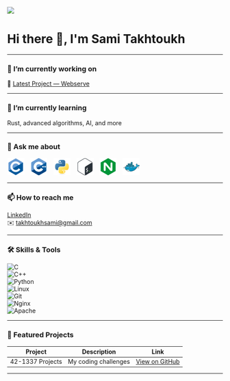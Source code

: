 ![](https://badge.mediaplus.ma/darkblue/stakhtou)

# Hi there 👋, I'm **Sami Takhtoukh**

---

### 🔭 I’m currently working on  
🚀 [Latest Project — Webserve](https://github.com/anasamellahe/webserv/tree/sami-branche)

---

### 🌱 I’m currently learning  
Rust, advanced algorithms, AI, and more

---

### 💬 Ask me about  

<p>
  <img alt="C" src="https://raw.githubusercontent.com/devicons/devicon/master/icons/c/c-original.svg" height="40" style="margin-right:10px;" />
  <img alt="C++" src="https://raw.githubusercontent.com/devicons/devicon/master/icons/cplusplus/cplusplus-original.svg" height="40" style="margin-right:10px;" />
  <img alt="Python" src="https://raw.githubusercontent.com/devicons/devicon/master/icons/python/python-original.svg" height="40" style="margin-right:10px;" />
  <img alt="Shell" src="https://raw.githubusercontent.com/devicons/devicon/master/icons/bash/bash-original.svg" height="40" style="margin-right:10px;" />
  <img alt="Nginx" src="https://raw.githubusercontent.com/devicons/devicon/master/icons/nginx/nginx-original.svg" height="40" style="margin-right:10px;" />
  <img alt="Docker" src="https://raw.githubusercontent.com/devicons/devicon/master/icons/docker/docker-original.svg" height="40" style="margin-right:10px;" />
</p>

---

### 📫 How to reach me  
[LinkedIn](https://www.linkedin.com/in/takhtoukh-sami-193254325/)  
✉️ takhtoukhsami@gmail.com

---

### 🛠️ Skills & Tools  

![C](https://img.shields.io/badge/-C-00599C?style=flat&logo=c&logoColor=white)  
![C++](https://img.shields.io/badge/-C++-00599C?style=flat&logo=c%2B%2B&logoColor=white)  
![Python](https://img.shields.io/badge/-Python-3776AB?style=flat&logo=python&logoColor=white)  
![Linux](https://img.shields.io/badge/-Linux-FCC624?style=flat&logo=linux&logoColor=black)  
![Git](https://img.shields.io/badge/-Git-F05032?style=flat&logo=git&logoColor=white)  
![Nginx](https://img.shields.io/badge/-Nginx-009639?style=flat&logo=nginx&logoColor=white)  
![Apache](https://img.shields.io/badge/-Apache-D22128?style=flat&logo=apache&logoColor=white)

---

### 🔗 Featured Projects  

| Project            | Description           | Link                                                         |
|--------------------|-----------------------|--------------------------------------------------------------|
| 42-1337 Projects   | My coding challenges   | [View on GitHub](https://github.com/Smethodique/42-1337-projects) |

---
